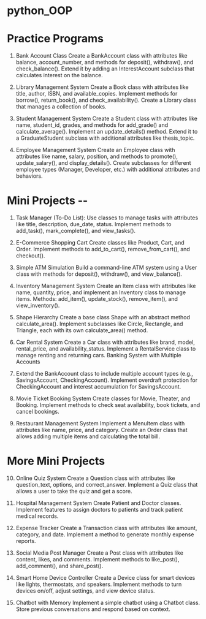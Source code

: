 # python_OOP

# Practice Programs

1. Bank Account Class
Create a BankAccount class with attributes like balance, account_number, and methods for deposit(), withdraw(), and check_balance().
   Extend it by adding an InterestAccount subclass that calculates interest on the balance.


2.  Library Management System
 Create a Book class with attributes like title, author, ISBN, and available_copies.
   Implement methods for borrow(), return_book(), and check_availability().
   Create a Library class that manages a collection of books.

3. Student Management System
Create a Student class with attributes like name, student_id, grades, and methods for add_grade() and calculate_average().
   Implement an update_details() method.
   Extend it to a GraduateStudent subclass with additional attributes like thesis_topic.

4. Employee Management System
 Create an Employee class with attributes like name, salary, position, and methods to promote(), update_salary(), and display_details().
   Create subclasses for different employee types (Manager, Developer, etc.) with additional attributes and behaviors.

# Mini Projects --

1. Task Manager (To-Do List):
 Use classes to manage tasks with attributes like title, description, due_date, status.
   Implement methods to add_task(), mark_complete(), and view_tasks().

2. E-Commerce Shopping Cart
Create classes like Product, Cart, and Order.
   Implement methods to add_to_cart(), remove_from_cart(), and checkout().

3. Simple ATM Simulation
Build a command-line ATM system using a User class with methods for deposit(), withdraw(), and view_balance().

4. Inventory Management System
Create an Item class with attributes like name, quantity, price, and implement an Inventory class to manage items.
   Methods: add_item(), update_stock(), remove_item(), and view_inventory().

5. Shape Hierarchy
Create a base class Shape with an abstract method calculate_area().
   Implement subclasses like Circle, Rectangle, and Triangle, each with its own calculate_area() method.

6. Car Rental System
Create a Car class with attributes like brand, model, rental_price, and availability_status.
    Implement a RentalService class to manage renting and returning cars.
    Banking System with Multiple Accounts

7. Extend the BankAccount class to include multiple account types (e.g., SavingsAccount, CheckingAccount).
    Implement overdraft protection for CheckingAccount and interest accumulation for SavingsAccount.

8. Movie Ticket Booking System
Create classes for Movie, Theater, and Booking.
    Implement methods to check seat availability, book tickets, and cancel bookings.

9. Restaurant Management System
Implement a MenuItem class with attributes like name, price, and category.
    Create an Order class that allows adding multiple items and calculating the total bill.

    
# More Mini Projects

10. Online Quiz System
Create a Question class with attributes like question_text, options, and correct_answer.
    Implement a Quiz class that allows a user to take the quiz and get a score.

11. Hospital Management System
Create Patient and Doctor classes.
    Implement features to assign doctors to patients and track patient medical records.

12. Expense Tracker
Create a Transaction class with attributes like amount, category, and date.
    Implement a method to generate monthly expense reports.

13. Social Media Post Manager
Create a Post class with attributes like content, likes, and comments.
    Implement methods to like_post(), add_comment(), and share_post().

14. Smart Home Device Controller
Create a Device class for smart devices like lights, thermostats, and speakers.
    Implement methods to turn devices on/off, adjust settings, and view device status.

15. Chatbot with Memory
    Implement a simple chatbot using a Chatbot class.
    Store previous conversations and respond based on context.
